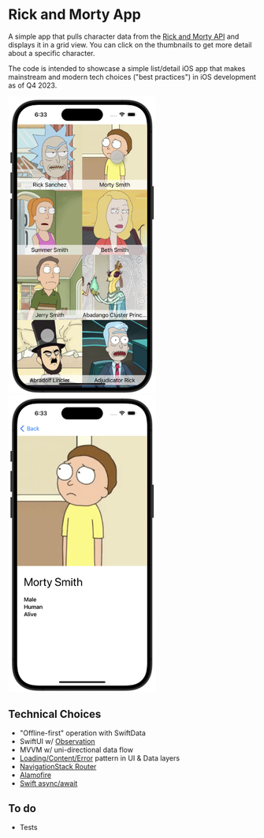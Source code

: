 # Rick and Morty App

A simple app that pulls character data from the [Rick and Morty
API](https://rickandmortyapi.com/about) and displays it in a grid view.  You
can click on the thumbnails to get more detail about a specific character.

The code is intended to showcase a simple list/detail iOS app that makes
mainstream and modern tech choices ("best practices") in iOS development as of
Q4 2023.

<img src="./screenshots/grid-view.png" width="300px" />
<img src="./screenshots/detail.png" width="300px" />

## Technical Choices

- "Offline-first" operation with SwiftData
- SwiftUI w/ [Observation](https://developer.apple.com/documentation/observation)
- MVVM w/ uni-directional data flow
- [Loading/Content/Error](https://medium.com/trendyol-tech/simple-ui-problem-states-loading-error-empty-and-content-cbf924b39fcb) pattern in UI & Data layers
- [NavigationStack Router](https://blorenzop.medium.com/routing-navigation-in-swiftui-f1f8ff818937)
- [Alamofire](https://github.com/Alamofire/Alamofire)
- [Swift async/await](https://www.hackingwithswift.com/swift/5.5/async-await)

## To do
- Tests


